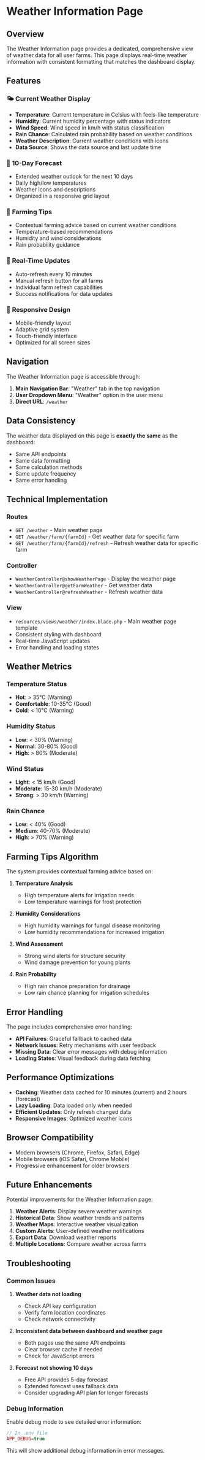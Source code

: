 # Weather Information Page

## Overview

The Weather Information page provides a dedicated, comprehensive view of weather data for all user farms. This page displays real-time weather information with consistent formatting that matches the dashboard display.

## Features

### 🌤️ **Current Weather Display**
- **Temperature**: Current temperature in Celsius with feels-like temperature
- **Humidity**: Current humidity percentage with status indicators
- **Wind Speed**: Wind speed in km/h with status classification
- **Rain Chance**: Calculated rain probability based on weather conditions
- **Weather Description**: Current weather conditions with icons
- **Data Source**: Shows the data source and last update time

### 📅 **10-Day Forecast**
- Extended weather outlook for the next 10 days
- Daily high/low temperatures
- Weather icons and descriptions
- Organized in a responsive grid layout

### 🎯 **Farming Tips**
- Contextual farming advice based on current weather conditions
- Temperature-based recommendations
- Humidity and wind considerations
- Rain probability guidance

### 🔄 **Real-Time Updates**
- Auto-refresh every 10 minutes
- Manual refresh button for all farms
- Individual farm refresh capabilities
- Success notifications for data updates

### 📱 **Responsive Design**
- Mobile-friendly layout
- Adaptive grid system
- Touch-friendly interface
- Optimized for all screen sizes

## Navigation

The Weather Information page is accessible through:

1. **Main Navigation Bar**: "Weather" tab in the top navigation
2. **User Dropdown Menu**: "Weather" option in the user menu
3. **Direct URL**: `/weather`

## Data Consistency

The weather data displayed on this page is **exactly the same** as the dashboard:
- Same API endpoints
- Same data formatting
- Same calculation methods
- Same update frequency
- Same error handling

## Technical Implementation

### Routes
- `GET /weather` - Main weather page
- `GET /weather/farm/{farmId}` - Get weather data for specific farm
- `GET /weather/farm/{farmId}/refresh` - Refresh weather data for specific farm

### Controller
- `WeatherController@showWeatherPage` - Display the weather page
- `WeatherController@getFarmWeather` - Get weather data
- `WeatherController@refreshWeather` - Refresh weather data

### View
- `resources/views/weather/index.blade.php` - Main weather page template
- Consistent styling with dashboard
- Real-time JavaScript updates
- Error handling and loading states

## Weather Metrics

### Temperature Status
- **Hot**: > 35°C (Warning)
- **Comfortable**: 10-35°C (Good)
- **Cold**: < 10°C (Warning)

### Humidity Status
- **Low**: < 30% (Warning)
- **Normal**: 30-80% (Good)
- **High**: > 80% (Moderate)

### Wind Status
- **Light**: < 15 km/h (Good)
- **Moderate**: 15-30 km/h (Moderate)
- **Strong**: > 30 km/h (Warning)

### Rain Chance
- **Low**: < 40% (Good)
- **Medium**: 40-70% (Moderate)
- **High**: > 70% (Warning)

## Farming Tips Algorithm

The system provides contextual farming advice based on:

1. **Temperature Analysis**
   - High temperature alerts for irrigation needs
   - Low temperature warnings for frost protection

2. **Humidity Considerations**
   - High humidity warnings for fungal disease monitoring
   - Low humidity recommendations for increased irrigation

3. **Wind Assessment**
   - Strong wind alerts for structure security
   - Wind damage prevention for young plants

4. **Rain Probability**
   - High rain chance preparation for drainage
   - Low rain chance planning for irrigation schedules

## Error Handling

The page includes comprehensive error handling:

- **API Failures**: Graceful fallback to cached data
- **Network Issues**: Retry mechanisms with user feedback
- **Missing Data**: Clear error messages with debug information
- **Loading States**: Visual feedback during data fetching

## Performance Optimizations

- **Caching**: Weather data cached for 10 minutes (current) and 2 hours (forecast)
- **Lazy Loading**: Data loaded only when needed
- **Efficient Updates**: Only refresh changed data
- **Responsive Images**: Optimized weather icons

## Browser Compatibility

- Modern browsers (Chrome, Firefox, Safari, Edge)
- Mobile browsers (iOS Safari, Chrome Mobile)
- Progressive enhancement for older browsers

## Future Enhancements

Potential improvements for the Weather Information page:

1. **Weather Alerts**: Display severe weather warnings
2. **Historical Data**: Show weather trends and patterns
3. **Weather Maps**: Interactive weather visualization
4. **Custom Alerts**: User-defined weather notifications
5. **Export Data**: Download weather reports
6. **Multiple Locations**: Compare weather across farms

## Troubleshooting

### Common Issues

1. **Weather data not loading**
   - Check API key configuration
   - Verify farm location coordinates
   - Check network connectivity

2. **Inconsistent data between dashboard and weather page**
   - Both pages use the same API endpoints
   - Clear browser cache if needed
   - Check for JavaScript errors

3. **Forecast not showing 10 days**
   - Free API provides 5-day forecast
   - Extended forecast uses fallback data
   - Consider upgrading API plan for longer forecasts

### Debug Information

Enable debug mode to see detailed error information:
```php
// In .env file
APP_DEBUG=true
```

This will show additional debug information in error messages.

